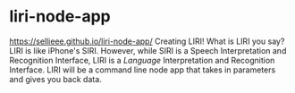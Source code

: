 # liri-node-app
https://sellieee.github.io/liri-node-app/
Creating LIRI! What is LIRI you say? LIRI is like iPhone's SIRI. However, while SIRI is a Speech Interpretation and Recognition Interface, LIRI is a _Language_ Interpretation and Recognition Interface. LIRI will be a command line node app that takes in parameters and gives you back data.
